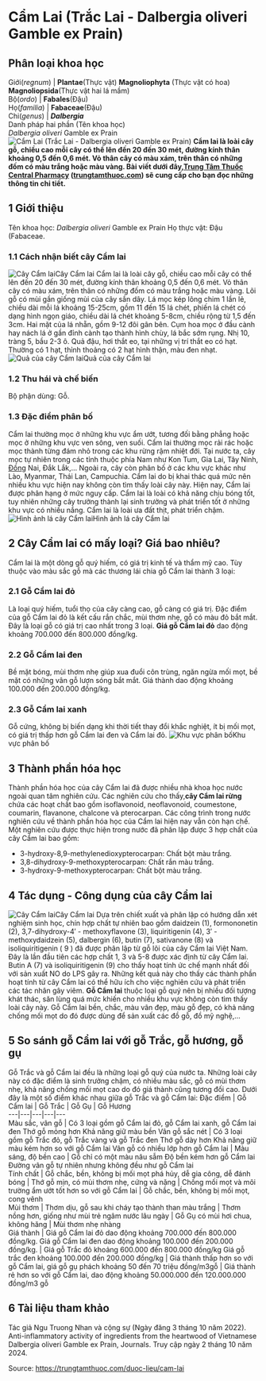 # Cẩm Lai (Trắc Lai - Dalbergia oliveri Gamble ex Prain)

Phân loại khoa học  
---  
Giới(_regnum_) |  **Plantae**(Thực vật) **Magnoliophyta** (Thực vật có hoa) **Magnoliopsida**(Thực vật hai lá mầm)  
Bộ(_ordo_) | **Fabales**(Đậu)  
Họ(_familia_) | **Fabaceae**(Đậu)  
Chi(_genus_) | **_Dalbergia_**  
Danh pháp hai phần (Tên khoa học)  
_Dalbergia oliveri_ Gamble ex Prain  
![Cẩm Lai \(Trắc Lai - Dalbergia oliveri Gamble ex Prain\)](https://trungtamthuoc.com/images/others/cam-lai-2-8585.jpg)
**Cẩm lai là loài cây gỗ, chiều cao mỗi cây có thể lên đến 20 đến 30 mét, đường kính thân khoảng 0,5 đến 0,6 mét. Vỏ thân cây có màu xám, trên thân có những đốm có màu trắng hoặc màu vàng. Bài viết dưới đây,[Trung Tâm Thuốc Central Pharmacy](https://trungtamthuoc.com/ "Trung Tâm Thuốc Central Pharmacy") ([trungtamthuoc.com](https://trungtamthuoc.com/ "trungtamthuoc.com")) sẽ cung cấp cho bạn đọc những thông tin chi tiết.**
##  1 Giới thiệu
Tên khoa học: _Dalbergia oliveri_ Gamble ex Prain
Họ thực vật: Đậu (Fabaceae.
### 1.1 Cách nhận biết cây Cẩm lai
![Cây Cẩm lai](https://trungtamthuoc.com/images/item/cam-lai.jpg)Cây Cẩm lai
Cẩm lai là loài cây gỗ, chiều cao mỗi cây có thể lên đến 20 đến 30 mét, đường kính thân khoảng 0,5 đến 0,6 mét.
Vỏ thân cây có màu xám, trên thân có những đốm có màu trắng hoặc màu vàng. Lõi gỗ có mùi gần giống mùi của cây sắn dây.
Lá mọc kép lông chim 1 lần lẻ, chiều dài mỗi lá khoảng 15-25cm, gồm 11 đến 15 lá chét, phiến lá chét có dạng hình ngọn giáo, chiều dài lá chét khoảng 5-8cm, chiều rộng từ 1,5 đến 3cm. Hai mặt của lá nhẵn, gồm 9-12 đôi gân bên.
Cụm hoa mọc ở đầu cành hay nách lá ở gần đỉnh cành tạo thành hình chùy, lá bắc sớm rụng. Nhị 10, tràng 5, bầu 2-3 ô.
Quả đậu, hơi thắt eo, tại những vị trí thắt eo có hạt.
Thường có 1 hạt, thỉnh thoảng có 2 hạt hình thận, màu đen nhạt.
![Quả của cây Cẩm lai](https://trungtamthuoc.com/images/item/cam-lai-0.jpg)Quả của cây Cẩm lai
### 1.2 Thu hái và chế biến
Bộ phận dùng: Gỗ.
### 1.3 Đặc điểm phân bố
Cẩm lai thường mọc ở những khu vực ẩm ướt, tương đối bằng phẳng hoặc mọc ở những khu vực ven sông, ven suối. Cẩm lai thường mọc rải rác hoặc mọc thành từng đám nhỏ trong các khu rừng rậm nhiệt đới.
Tại nước ta, cây mọc tự nhiên trong các tỉnh thuộc phía Nam như Kon Tum, Gia Lai, Tây Ninh, [Đồng](https://trungtamthuoc.com/hoat-chat/dong "Đồng") Nai, Đắk Lắk,... Ngoài ra, cây còn phân bố ở các khu vực khác như Lào, Myanmar, Thái Lan, Campuchia.
Cẩm lai do bị khai thác quá mức nên nhiều khu vực hiện nay không còn tìm thấy loài cây này. Hiện nay, Cẩm lai được phân hạng ở mức nguy cấp.
Cẩm lai là loài có khả năng chịu bóng tốt, tuy nhiên những cây trưởng thành lại sinh trưởng và phát triển tốt ở những khu vực có nhiều nắng. Cẩm lai là loài ưa đất thịt, phát triển chậm.
![Hình ảnh lá cây Cẩm lai](https://trungtamthuoc.com/images/item/cam-lai-1.jpg)Hình ảnh lá cây Cẩm lai
##  2 Cây Cẩm lai có mấy loại? Giá bao nhiêu?
Cẩm lai là một dòng gỗ quý hiếm, có giá trị kinh tế và thẩm mỹ cao. Tùy thuộc vào màu sắc gỗ mà các thương lái chia gỗ Cẩm lai thành 3 loại:
### 2.1 Gỗ Cẩm lai đỏ
Là loại quý hiếm, tuổi thọ của cây càng cao, gỗ càng có giá trị. Đặc điểm của gỗ Cẩm lai đỏ là kết cấu rắn chắc, mùi thơm nhẹ, gỗ có màu đỏ bắt mắt. Đây là loại gỗ có giá trị cao nhất trong 3 loại. **Giá gỗ Cẩm lai đỏ** dao động khoảng 700.000 đến 800.000 đồng/kg.
### 2.2 Gỗ Cẩm lai đen
Bề mặt bóng, mùi thơm nhẹ giúp xua đuổi côn trùng, ngăn ngừa mối mọt, bề mặt có những vân gỗ lượn sóng bắt mắt. Giá thành dao động khoảng 100.000 đến 200.000 đồng/kg.
### 2.3 Gỗ Cẩm lai xanh
Gỗ cứng, không bị biến dạng khi thời tiết thay đổi khắc nghiệt, ít bị mối mọt, có giá trị thấp hơn gỗ Cẩm lai đen và Cẩm lai đỏ.
![Khu vực phân bố](https://trungtamthuoc.com/images/item/cam-lai-3.jpg)Khu vực phân bố
##  3 Thành phần hóa học
Thành phần hóa học của cây Cẩm lai đã được nhiều nhà khoa học nước ngoài quan tâm nghiên cứu.
Các nghiên cứu cho thấy,**cây Cẩm lai rừng** chứa các hoạt chất bao gồm isoflavonoid, neoflavonoid, coumestone, coumarin, flavanone, chalcone và pterocarpan. Các công trình trong nước nghiên cứu về thành phần hóa học của Cẩm lai hiện nay vẫn còn hạn chế.
Một nghiên cứu được thực hiện trong nước đã phân lập được 3 hợp chất của cây Cẩm lai bao gồm:
  * 3-hydroxy-8,9-methylenedioxypterocarpan: Chất bột màu trắng.
  * 3,8-dihydroxy-9-methoxypterocarpan: Chất rắn màu trắng.
  * 3-hydroxy-9-methoxypterocarpan: Chất bột màu trắng.


##  4 Tác dụng - Công dụng của cây Cẩm lai
![Cây Cẩm lai](https://trungtamthuoc.com/images/item/cam-lai-4.jpg)Cây Cẩm lai
Dựa trên chiết xuất và phân lập có hướng dẫn xét nghiệm sinh học, chín hợp chất tự nhiên bao gồm daidzein (1), formononetin (2), 3,7-dihydroxy-4′ - methoxyflavone (3), liquiritigenin (4), 3′ - methoxydaidzein (5), dalbergin (6), butin (7), sativanone (8) và isoliquiritigenin ( 9 ) đã được phân lập từ gỗ lõi của cây Cẩm lai Việt Nam. Đây là lần đầu tiên các hợp chất 1, 3 và 5-8 được xác định từ cây Cẩm lai. Butin A (7) và isoliquiritigenin (9) cho thấy hoạt tính ức chế mạnh nhất đối với sản xuất NO do LPS gây ra. Những kết quả này cho thấy các thành phần hoạt tính từ cây Cẩm lai có thể hữu ích cho việc nghiên cứu và phát triển các tác nhân gây viêm.
**Gỗ Cẩm lai** thuộc loại gỗ quý nên bị nhiều đối tượng khát thác, săn lùng quá mức khiến cho nhiều khu vực không còn tìm thấy loài cây này. Gỗ Cẩm lai bền, chắc, màu vân đẹp, màu gỗ đẹp, có khả năng chống mối mọt do đó được dùng để sản xuất các đồ gỗ, đồ mỹ nghệ,...
##  5 So sánh gỗ Cẩm lai với gỗ Trắc, gỗ hương, gỗ gụ
Gỗ Trắc và gỗ Cẩm lai đều là những loại gỗ quý của nước ta. Những loài cây này có đặc điểm là sinh trưởng chậm, có nhiều màu sắc, gỗ có mùi thơm nhẹ, khả năng chống mối mọt cao do đó giá thành cũng tương đối cao.
Dưới đây là một số điểm khác nhau giữa gỗ Trắc và gỗ Cẩm lai:
Đặc điểm | Gỗ Cẩm lai | Gỗ Trắc | Gỗ Gụ | Gỗ Hương  
---|---|---|---|---  
Màu sắc, vân gỗ |  Có 3 loại gồm gỗ Cẩm lai đỏ, gỗ Cẩm lai xanh, gỗ Cẩm lai đen Thớ gỗ mỏng hơn Khả năng giữ màu bền Vân gỗ sắc nét |  Có 3 loại gồm gỗ Trắc đỏ, gỗ Trắc vàng và gỗ Trắc đen Thớ gỗ dày hơn Khả năng giữ màu kém hơn so với gỗ Cẩm lai Vân gỗ có nhiều lớp hơn gỗ Cẩm lai | Màu sáng, độ bền cao |  Gỗ chỉ có một màu nâu sẫm Độ bền kém hơn gỗ Cẩm lai Đường vân gỗ tự nhiên nhưng không đều như gỗ Cẩm lai  
Tính chất | Gỗ chắc, bền, không bị mối mọt phá hủy, dễ gia công, dễ đánh bóng | Thớ gỗ mịn, có mùi thơm nhẹ, cứng và nặng | Chống mối mọt và môi trường ẩm ướt tốt hơn so với gỗ Cẩm lai | Gỗ chắc, bền, không bị mối mọt, cong vênh  
Mùi thơm | Thơm dịu, gỗ sau khi cháy tạo thành than màu trắng | Thơm nồng hơn, giống như mùi trẻ ngâm nước lâu ngày | Gỗ Gụ có mùi hơi chua, không hăng | Mùi thơm nhẹ nhàng  
Giá thành |  Giá gỗ Cẩm lai đỏ dao động khoảng 700.000 đến 800.000 đồng/kg. Giá gỗ Cẩm lai đen dao động khoảng 100.000 đến 200.000 đồng/kg. |  Giá gỗ Trắc đỏ khoảng 600.000 đến 800.000 đồng/kg Giá gỗ trắc đen khoảng 100.000 đến 200.000 đồng/kg | Giá thành thấp hơn so với gỗ Cẩm lai, giá gỗ gụ phách khoảng 50 đến 70 triệu đồng/m3gỗ | Giá thành rẻ hơn so với gỗ Cẩm lai, dao động khoảng 50.000.000 đến 120.000.000 đồng/m3 gỗ  
##  6 Tài liệu tham khảo
Tác giả Ngu Truong Nhan và cộng sự (Ngày đăng 3 tháng 10 năm 2022). Anti-inflammatory activity of ingredients from the heartwood of Vietnamese Dalbergia oliveri Gamble ex Prain, Journals. Truy cập ngày 2 tháng 10 năm 2024.


Source: https://trungtamthuoc.com/duoc-lieu/cam-lai
